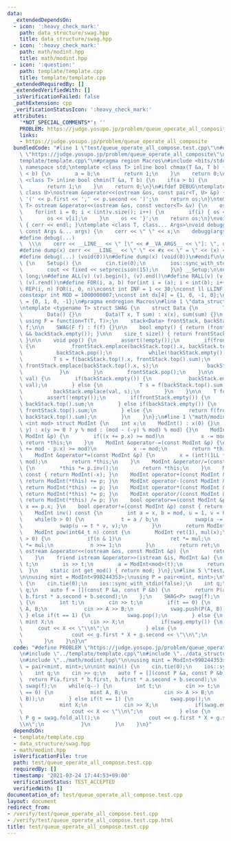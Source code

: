 ```yaml
---
data:
  _extendedDependsOn:
  - icon: ':heavy_check_mark:'
    path: data_structure/swag.hpp
    title: data_structure/swag.hpp
  - icon: ':heavy_check_mark:'
    path: math/modint.hpp
    title: math/modint.hpp
  - icon: ':question:'
    path: template/template.cpp
    title: template/template.cpp
  _extendedRequiredBy: []
  _extendedVerifiedWith: []
  _isVerificationFailed: false
  _pathExtension: cpp
  _verificationStatusIcon: ':heavy_check_mark:'
  attributes:
    '*NOT_SPECIAL_COMMENTS*': ''
    PROBLEM: https://judge.yosupo.jp/problem/queue_operate_all_composite
    links:
    - https://judge.yosupo.jp/problem/queue_operate_all_composite
  bundledCode: "#line 1 \"test/queue_operate_all_compose.test.cpp\"\n#define PROBLEM\
    \ \"https://judge.yosupo.jp/problem/queue_operate_all_composite\"\n#line 1 \"\
    template/template.cpp\"\n#pragma region Macros\n#include <bits/stdc++.h>\nusing\
    \ namespace std;\ntemplate <class T> inline bool chmax(T &a, T b) {\n    if(a\
    \ < b) {\n        a = b;\n        return 1;\n    }\n    return 0;\n}\ntemplate\
    \ <class T> inline bool chmin(T &a, T b) {\n    if(a > b) {\n        a = b;\n\
    \        return 1;\n    }\n    return 0;\n}\n#ifdef DEBUG\ntemplate <class T,\
    \ class U>\nostream &operator<<(ostream &os, const pair<T, U> &p) {\n    os <<\
    \ '(' << p.first << ',' << p.second << ')';\n    return os;\n}\ntemplate <class\
    \ T> ostream &operator<<(ostream &os, const vector<T> &v) {\n    os << '{';\n\
    \    for(int i = 0; i < (int)v.size(); i++) {\n        if(i) { os << ','; }\n\
    \        os << v[i];\n    }\n    os << '}';\n    return os;\n}\nvoid debugg()\
    \ { cerr << endl; }\ntemplate <class T, class... Args>\nvoid debugg(const T &x,\
    \ const Args &... args) {\n    cerr << \" \" << x;\n    debugg(args...);\n}\n\
    #define debug(...)                                                           \
    \  \\\n    cerr << __LINE__ << \" [\" << #__VA_ARGS__ << \"]: \", debugg(__VA_ARGS__)\n\
    #define dump(x) cerr << __LINE__ << \" \" << #x << \" = \" << (x) << endl\n#else\n\
    #define debug(...) (void(0))\n#define dump(x) (void(0))\n#endif\n\nstruct Setup\
    \ {\n    Setup() {\n        cin.tie(0);\n        ios::sync_with_stdio(false);\n\
    \        cout << fixed << setprecision(15);\n    }\n} __Setup;\n\nusing ll = long\
    \ long;\n#define ALL(v) (v).begin(), (v).end()\n#define RALL(v) (v).rbegin(),\
    \ (v).rend()\n#define FOR(i, a, b) for(int i = (a); i < int(b); i++)\n#define\
    \ REP(i, n) FOR(i, 0, n)\nconst int INF = 1 << 30;\nconst ll LLINF = 1LL << 60;\n\
    constexpr int MOD = 1000000007;\nconst int dx[4] = {1, 0, -1, 0};\nconst int dy[4]\
    \ = {0, 1, 0, -1};\n#pragma endregion Macros\n#line 1 \"data_structure/swag.hpp\"\
    \ntemplate <typename T> struct SWAG {\n    struct Data {\n        T x, sum;\n\
    \        Data() {}\n        Data(T x, T sum) : x(x), sum(sum) {}\n    };\n   \
    \ using F = function<T(T, T)>;\n    stack<Data> frontStack, backStack;\n    F\
    \ f;\n\n    SWAG(F f) : f(f) {}\n\n    bool empty() { return (frontStack.empty()\
    \ && backStack.empty()); }\n\n    size_t size() { return frontStack.size() + backStack.size();\
    \ }\n\n    void pop() {\n        assert(!empty());\n        if(frontStack.empty())\
    \ {\n            frontStack.emplace(backStack.top().x, backStack.top().x);\n \
    \           backStack.pop();\n            while(!backStack.empty()) {\n      \
    \          T s = f(backStack.top().x, frontStack.top().sum);\n               \
    \ frontStack.emplace(backStack.top().x, s);\n                backStack.pop();\n\
    \            }\n        }\n        frontStack.pop();\n    }\n\n    void push(T\
    \ val) {\n        if(backStack.empty()) {\n            backStack.emplace(val,\
    \ val);\n        } else {\n            T s = f(backStack.top().sum, val);\n  \
    \          backStack.emplace(val, s);\n        }\n    }\n\n    T fold_all() {\n\
    \        assert(!empty());\n        if(frontStack.empty()) {\n            return\
    \ backStack.top().sum;\n        } else if(backStack.empty()) {\n            return\
    \ frontStack.top().sum;\n        } else {\n            return f(frontStack.top().sum,\
    \ backStack.top().sum);\n        }\n    }\n};\n#line 1 \"math/modint.hpp\"\ntemplate\
    \ <int mod> struct ModInt {\n    int x;\n    ModInt() : x(0) {}\n    ModInt(int64_t\
    \ y) : x(y >= 0 ? y % mod : (mod - (-y) % mod) % mod) {}\n    ModInt &operator+=(const\
    \ ModInt &p) {\n        if((x += p.x) >= mod)\n            x -= mod;\n       \
    \ return *this;\n    }\n    ModInt &operator-=(const ModInt &p) {\n        if((x\
    \ += mod - p.x) >= mod)\n            x -= mod;\n        return *this;\n    }\n\
    \    ModInt &operator*=(const ModInt &p) {\n        x = (int)(1LL * x * p.x %\
    \ mod);\n        return *this;\n    }\n    ModInt &operator/=(const ModInt &p)\
    \ {\n        *this *= p.inv();\n        return *this;\n    }\n    ModInt operator-()\
    \ const { return ModInt(-x); }\n    ModInt operator+(const ModInt &p) const {\
    \ return ModInt(*this) += p; }\n    ModInt operator-(const ModInt &p) const {\
    \ return ModInt(*this) -= p; }\n    ModInt operator*(const ModInt &p) const {\
    \ return ModInt(*this) *= p; }\n    ModInt operator/(const ModInt &p) const {\
    \ return ModInt(*this) /= p; }\n    bool operator==(const ModInt &p) const { return\
    \ x == p.x; }\n    bool operator!=(const ModInt &p) const { return x != p.x; }\n\
    \    ModInt inv() const {\n        int a = x, b = mod, u = 1, v = 0, t;\n    \
    \    while(b > 0) {\n            t = a / b;\n            swap(a -= t * b, b);\n\
    \            swap(u -= t * v, v);\n        }\n        return ModInt(u);\n    }\n\
    \    ModInt pow(int64_t n) const {\n        ModInt ret(1), mul(x);\n        while(n\
    \ > 0) {\n            if(n & 1)\n                ret *= mul;\n            mul\
    \ *= mul;\n            n >>= 1;\n        }\n        return ret;\n    }\n    friend\
    \ ostream &operator<<(ostream &os, const ModInt &p) {\n        return os << p.x;\n\
    \    }\n    friend istream &operator>>(istream &is, ModInt &a) {\n        int64_t\
    \ t;\n        is >> t;\n        a = ModInt<mod>(t);\n        return (is);\n  \
    \  }\n    static int get_mod() { return mod; }\n};\n#line 5 \"test/queue_operate_all_compose.test.cpp\"\
    \n\nusing mint = ModInt<998244353>;\nusing P = pair<mint, mint>;\n\nint main()\
    \ {\n    cin.tie(0);\n    ios::sync_with_stdio(false);\n    int q;\n    cin >>\
    \ q;\n    auto f = [](const P &a, const P &b) {\n        return P(a.first * b.first,\
    \ b.first * a.second + b.second);\n    };\n    SWAG<P> swag(f);\n    while(q--)\
    \ {\n        int t;\n        cin >> t;\n        if(t == 0) {\n            mint\
    \ A, B;\n            cin >> A >> B;\n            swag.push(P(A, B));\n       \
    \ } else if(t == 1) {\n            swag.pop();\n        } else {\n           \
    \ mint X;\n            cin >> X;\n            if(swag.empty()) {\n           \
    \     cout << X << \"\\n\";\n            } else {\n                P g = swag.fold_all();\n\
    \                cout << g.first * X + g.second << \"\\n\";\n            }\n \
    \       }\n    }\n}\n"
  code: "#define PROBLEM \"https://judge.yosupo.jp/problem/queue_operate_all_composite\"\
    \n#include \"../template/template.cpp\"\n#include \"../data_structure/swag.hpp\"\
    \n#include \"../math/modint.hpp\"\n\nusing mint = ModInt<998244353>;\nusing P\
    \ = pair<mint, mint>;\n\nint main() {\n    cin.tie(0);\n    ios::sync_with_stdio(false);\n\
    \    int q;\n    cin >> q;\n    auto f = [](const P &a, const P &b) {\n      \
    \  return P(a.first * b.first, b.first * a.second + b.second);\n    };\n    SWAG<P>\
    \ swag(f);\n    while(q--) {\n        int t;\n        cin >> t;\n        if(t\
    \ == 0) {\n            mint A, B;\n            cin >> A >> B;\n            swag.push(P(A,\
    \ B));\n        } else if(t == 1) {\n            swag.pop();\n        } else {\n\
    \            mint X;\n            cin >> X;\n            if(swag.empty()) {\n\
    \                cout << X << \"\\n\";\n            } else {\n               \
    \ P g = swag.fold_all();\n                cout << g.first * X + g.second << \"\
    \\n\";\n            }\n        }\n    }\n}"
  dependsOn:
  - template/template.cpp
  - data_structure/swag.hpp
  - math/modint.hpp
  isVerificationFile: true
  path: test/queue_operate_all_compose.test.cpp
  requiredBy: []
  timestamp: '2021-03-24 17:44:53+09:00'
  verificationStatus: TEST_ACCEPTED
  verifiedWith: []
documentation_of: test/queue_operate_all_compose.test.cpp
layout: document
redirect_from:
- /verify/test/queue_operate_all_compose.test.cpp
- /verify/test/queue_operate_all_compose.test.cpp.html
title: test/queue_operate_all_compose.test.cpp
---
```

